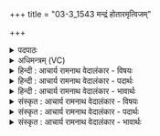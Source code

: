 +++
title = "03-3_1543 मन्द्रं होतारमृत्विजम्"

+++
<details><summary>पदपाठः</summary>

मन्द्र꣢म्। हो꣡ता꣢꣯रम्। ऋ꣣त्वि꣡ज꣢म्। चि꣣त्र꣡भा꣢नुम्। चि꣣त्र꣢। भा꣣नुम्। विभा꣡व꣢सुम्। वि꣣भा꣢। व꣣सुम्। अग्नि꣢म्। ई꣣डे। सः꣢। उ꣣। श्रवत्। १५४३।
</details>

<details><summary>अधिमन्त्रम् (VC)</summary>

- अग्निः
- विरूप आङ्गिरसः
- गायत्री
- षड्जः
</details>

<details><summary>हिन्दी : आचार्य रामनाथ वेदालंकार - विषयः</summary>

अब परमात्मा के गुणों का वर्णन करते हैं।
</details>

<details><summary>हिन्दी : आचार्य रामनाथ वेदालंकार - पदार्थः</summary>

पदार्थान्वयभाषाः -  (मन्द्रम्) आनन्दमय, (होतारम्) सब पदार्थों के दाता, (ऋत्विजम्) ऋतुओं में सामञ्जस्य स्थापित करनेवाले अथवा प्रत्येक ऋतु में पूजनीय, (चित्रभानुम्) बहुरंगे सूर्य के रचयिता, (विभावसुम्) तेज रूप धन के धनी (अग्निम्) अग्रनेता जगदीश्वर की (ईडे) मैं स्तुति करता हूँ,वा उससे प्रार्थना करता हूँ। (सः उ) वह मेरी स्तुति वा प्रार्थना को (श्रवत्) सुने ॥३॥
</details>

<details><summary>हिन्दी : आचार्य रामनाथ वेदालंकार - भावार्थः</summary>

भावार्थभाषाः -  जो सच्चिदानन्दस्वरूप,सकलसृष्टि का रचयिता,सारे ऋतुचक्र को चलानेवाला,तेजस्वी परमेश्वर है,उसकी सब मनुष्यों को प्रेम से वन्दना करनी चाहिए ॥३॥
</details>

<details><summary>संस्कृत : आचार्य रामनाथ वेदालंकार - विषयः</summary>

अथ परमात्मनो गुणान् वर्णयति।
</details>

<details><summary>संस्कृत : आचार्य रामनाथ वेदालंकार - पदार्थः</summary>

पदार्थान्वयभाषाः -  (मन्द्रम्) आनन्दमयम्, (होतारम्) सकलपदार्थप्रदातारम्, (ऋत्विजम्) ऋतूनां प्रदातारम्,ऋतौ ऋतौ यजनीयं वा।[ऋतून् यजति संगमयति यः सः,यद्वा ऋतौ ऋतौ इज्यते पूज्यते यः सः।] (चित्रभानुम्) पृश्निवर्णस्य सूर्यस्य रचयितारम्।[चित्रः भानुः यस्मात् स चित्रभानुः तम्।] (विभावसुम्) दीप्तिधनम् (अग्निम्) अग्रनेतारं जगदीश्वरम्,अहम् (ईडे) स्तौमि प्रार्थये वा।[ईड स्तुतौ,अदादिः। ईडिरध्येषणाकर्मा पूजाकर्मा वा। निरु० ७।१५।] (सः उ) स खलु,मदीयां स्तुतिं प्रार्थनां च (श्रवत्) शृणुयात्।[श्रु धातोर्विध्यर्थे लेट्]॥३॥
</details>

<details><summary>संस्कृत : आचार्य रामनाथ वेदालंकार - भावार्थः</summary>

भावार्थभाषाः -  य सच्चिदानन्दस्वरूपः सकलसृष्टिरचयिता सर्वर्तुचक्रप्रवर्तकः सूर्यचन्द्रतारादीनां प्रदीपकस्तेजोमयः परमेश्वरोऽस्ति स सर्वैर्जनैः प्रीत्या वन्दनीयः ॥३॥
</details>